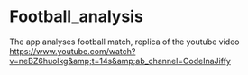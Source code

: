 # Football_analysis
The app analyses football match, replica of the youtube video https://www.youtube.com/watch?v=neBZ6huolkg&amp;t=14s&amp;ab_channel=CodeInaJiffy
